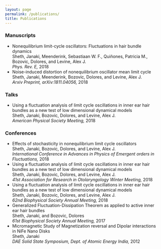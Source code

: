 ```yaml
---
layout: page
permalink: /publications/
title: Publications
---
```


### Manuscripts

* Nonequilibrium limit-cycle oscillators: Fluctuations in hair bundle
  dynamics <br> Sheth, Janaki, Meenderink, Sebastiaan W. F., Quiñones, Patricia
  M., Bozovic, Dolores, and Levine, Alex J. <br>*Phys. Rev. E,* 2018
* Noise-induced distortion of nonequilibrium oscillator mean limit cycle <br> Sheth, Janaki, Meenderink, Bozovic, Dolores, and Levine, Alex J. <br>*Arxiv Preprint, 	arXiv:1811.04056,* 2018

### Talks

* Using a fluctuation analysis of limit cycle oscillations in inner ear hair
  bundles as a new test of low dimensional dynamical models <br>Sheth, Janaki,
  Bozovic, Dolores, and Levine, Alex J.<br> *American Physical Society Meeting,*
  2018

### Conferences

* Effects of stochasticity in nonequilibrium limit cycle oscillators <br> Sheth,
  Janaki, Bozovic, Dolores, and Levine, Alex J. <br>*International Conference in
  Advances in Physics of Emergent orders in Fluctuations,* 2018
* Using a fluctuation analysis of limit cycle oscillations in inner ear hair
  bundles as a new test of low dimensional dynamical models <br> Sheth, Janaki,
  Bozovic, Dolores, and Levine, Alex J. <br>*41st Association for Research in
  Otolaryngology Winter Meeting,* 2018
* Using a fluctuation analysis of limit cycle oscillations in inner ear hair
  bundles as a new test of low dimensional dynamical models <br>Sheth, Janaki,
  Bozovic, Dolores, and Levine, Alex J. <br>*62nd Biophysical Society Annual
  Meeting,* 2018
* Generalized Fluctuation-Dissipation Theorem as applied to active inner ear
  hair bundles <br> Sheth, Janaki, and Bozovic, Dolores <br> *61st Biophysical
  Society Annual Meeting,* 2017
* Micromagnetic Study of Magnetization reversal and Dipolar interactions in
  NiFe Nano Disks <br> Sheth, Janaki <br> *DAE Solid State Symposium, Dept. of
  Atomic Energy India,* 2012
